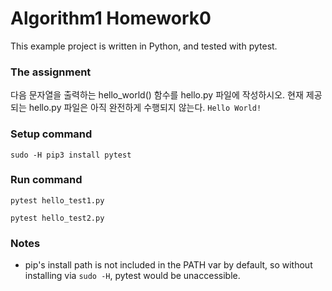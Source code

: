 # Algorithm1 Homework0
This example project is written in Python, and tested with pytest.

### The assignment
다음 문자열을 출력하는 hello_world() 함수를 hello.py 파일에 작성하시오. 현재 제공되는 hello.py 파일은 아직 완전하게 수행되지 않는다.
`Hello World!`

### Setup command
`sudo -H pip3 install pytest`

### Run command
`pytest hello_test1.py`

`pytest hello_test2.py`

### Notes
- pip's install path is not included in the PATH var by default, so without installing via `sudo -H`, pytest would be unaccessible.

